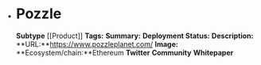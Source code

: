- # Pozzle
  **Subtype** [[Product]]
  **Tags:** 
  **Summary:**
  **Deployment Status:**
  **Description:**
  **URL:**https://www.pozzleplanet.com/
  **Image:**
  **Ecosystem/chain:**Ethereum
  **Twitter**
  **Community**
  **Whitepaper**